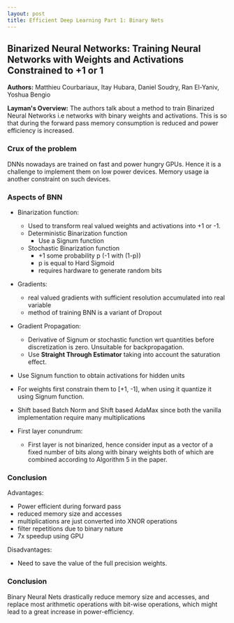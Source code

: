 ```yaml
---
layout: post
title: Efficient Deep Learning Part 1: Binary Nets
---
```


## Binarized Neural Networks: Training Neural Networks with Weights and Activations Constrained to +1 or 1

**Authors:** Matthieu Courbariaux, Itay Hubara, Daniel Soudry, Ran El-Yaniv, Yoshua Bengio

**Layman's Overview:** The authors talk about a method to train Binarized Neural Networks i.e networks with binary weights and activations. This is so that during the forward pass memory consumption is reduced and power efficiency is increased.

### Crux of the problem

DNNs nowadays are trained on fast and power hungry GPUs. Hence it is a challenge to implement them on low power devices. Memory usage ia another constraint on such devices.

### Aspects of BNN

* Binarization function:
  * Used to transform real valued weights and activations into +1 or -1.
  * Deterministic Binarization function
    * Use a Signum function
  * Stochastic Binarization function
    * +1 some probability p (-1 with (1-p))
    * p is equal to Hard Sigmoid
    * requires hardware to generate random bits
    
* Gradients:
  * real valued gradients with sufficient resolution accumulated into real variable
  * method of training BNN is a variant of Dropout
  
* Gradient Propagation:
  * Derivative of Signum or stochastic function wrt quantities before discretization is zero. Unsuitable for backpropagation.
  * Use **Straight Through Estimator** taking into account the saturation effect.

* Use Signum function to obtain activations for hidden units

* For weights first constrain them to [+1, -1], when using it quantize it using Signum function.

* Shift based Batch Norm and Shift based AdaMax since both the vanilla implementation require many multiplications

* First layer conundrum:
  * First layer is not binarized, hence consider input as a vector of a fixed number of bits along with binary weights both of which are combined according to Algorithm 5 in the paper.

### Conclusion

Advantages:

* Power efficient during forward pass
* reduced memory size and accesses
* multiplications are just converted into XNOR operations
* filter repetitions due to binary nature
* 7x speedup using GPU

Disadvantages:

* Need to save the value of the full precision weights.

### Conclusion

Binary Neural Nets drastically reduce memory size and accesses, and replace most arithmetic operations with bit-wise operations, which might lead to a great increase in power-efficiency.
